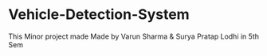 # Vehicle-Detection-System
This Minor project made Made by Varun Sharma &amp; Surya Pratap Lodhi in 5th Sem
